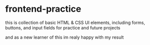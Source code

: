 # frontend-practice
this is collection of basic HTML &amp; CSS UI elements, including forms, buttons, and input fields for practice and future projects

and as a new learner of this im realy happy with my result
